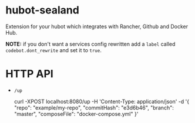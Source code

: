 # hubot-sealand

Extension for your hubot which integrates with Rancher, Github and Docker Hub.

**NOTE:** if you don't want a services config rewritten add a `label` called
`codebot.dont_rewrite` and set it to `true`.

# HTTP API

* `/up`

    curl -XPOST localhost:8080/up -H 'Content-Type: application/json' -d '{
      "repo": "example/my-repo",
      "commitHash": "e3d6b46",
      "branch": "master",
      "composeFile": "docker-compose.yml"
    }'
